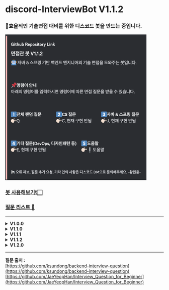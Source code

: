 # discord-InterviewBot V1.1.2
### 🤖효율적인 기술면접 대비를 위한 디스코드 봇을 만드는 중입니다.

<img src="/img/v1.1.2.png"  width="449" height="461"/> <br>

### [봇 사용해보기👇🏻](https://discord.com/api/oauth2/authorize?client_id=1075652244936069232&permissions=8&scope=bot) <br>

### [질문 리스트 💼](https://github.com/wonyongg/discord-interviewbot/blob/main/src/main/resources/interview_questions.txt) <br>

***
<details>
<summary><strong>V1.0.0</strong></summary>

## 설명
<img src="/img/v1.0.0.png"  width="600" height="315"/> <br>

* InterviewBot 클래스에서 모든 기능 수행
* 질문 목록은 interview_question.txt에 저장
* '!도움말' 명령어를 통해 사용법을 응답받을 수 있음
* '!q' 명령어를 통해 랜덤으로 인터뷰 질문을 받을 수 있음
* 현재 저장된 질문은 총 122개
<br><br>

## 개선해야 할 사항
* 질문 데이터를 RDBMS으로 이전
* 임베드 기능 추가
* 객체 지향적으로 설계하기 위해 기능 분할 리팩토링
* 배포 자동화
</details>

<details>
<summary><strong>V1.1.0</strong></summary>

## 설명
<img src="/img/v1.1.0.png"  width="554" height="537"/> <br>

* 임베드 기능 추가
* '!도움말' 명령어를 통해 사용법을 응답받을 수 있음
* '!q' 명령어 -> 'q'로 변경
* 현재 저장된 질문은 총 122개
  <br><br>

## 추후 업데이트 예정
* AWS를 이용한 배포
* 세부 항목 별 랜덤 질문 기능 추가
</details>

<details>
<summary><strong>V1.1.1</strong></summary>

## 수정 사항
* http://www.google.com/을 접속할 때 일어나는 일에 대해 OSI 7계층과 연관지어 설명해보세요.
* 현재 로직에서는 질문 데이터를 콜론(:)을 기준으로 나눠 배열 요소에 담고 있음.
* http://에서 콜론 삽입으로 인해 질문을 정상적으로 불러오지 못하여 http:// 삭제 처리
* www.google.com을 접속할 때 일어나는 일에 대해 OSI 7계층과 연관지어 설명해보세요.로 변경함.
</details>

<details>
<summary><strong>V1.1.2</strong></summary>

## 수정 사항
* 도움말 문구 수정
* '!q'를 통해~ -> 'q'를 입력하여~
</details>

<details>
<summary><strong>V1.2.0</strong></summary>

## 수정 사항
* 도움말 문구 수정
* Embed 문구 수정
* 일부 질문 내용 수정
* 명령어 C, J, E를 활용한 세부 카테고리 별 질문 기능 추가 
* 코드 리팩토링
</details>

***
<strong>질문 출처 :</strong><br>
[https://github.com/ksundong/backend-interview-question](https://github.com/ksundong/backend-interview-question)<br>
[https://github.com/JaeYeopHan/Interview_Question_for_Beginner](https://github.com/JaeYeopHan/Interview_Question_for_Beginner)
